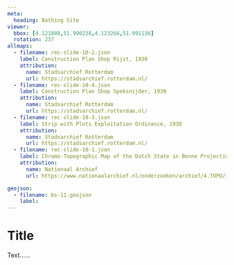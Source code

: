 ```yaml
---
meta:
  heading: Bathing Site
viewer:
  bbox: [4.121888,51.990238,4.123266,51.991136]
  rotation: 237
allmaps:
  - filename: rec-slide-10-2.json
    label: Construction Plan Shop Rijst, 1930
    attribution: 
      name: Stadsarchief Rotterdam
      url: https://stadsarchief.rotterdam.nl/
  - filename: rec-slide-10-4.json 
    label: Construction Plan Shop Speksnijder, 1930
    attribution:
      name: Stadsarchief Rotterdam 
      url: https://stadsarchief.rotterdam.nl/
  - filename: rec-slide-10-3.json
    label: Strip with Plots Exploitation Ordinance, 1930
    attribution:
      name: Stadsarchief Rotterdam 
      url: https://stadsarchief.rotterdam.nl/
  - filename: rec-slide-10-1.json
    label: Chromo-Topographic Map of the Dutch State in Bonne Projection, Hoek van Holland, 1903
    attribution:
      name: Nationaal Archief 
      url: https://www.nationaalarchief.nl/onderzoeken/archief/4.TOPO/invnr/10.478D/file/NL-HaNA_4.TOPO_10.478D_R?eadID=4.TOPO&unitID=10.478D&query=

geojson:
  - filename: bs-11.geojson
    label:
---
```


# Title

Text......